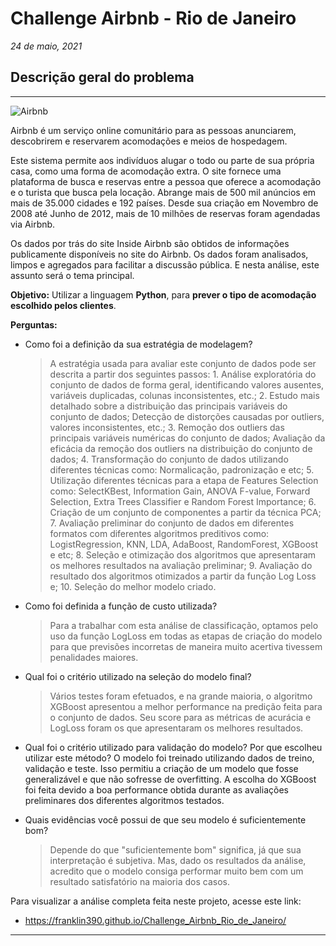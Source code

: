 # **Challenge Airbnb - Rio de Janeiro**

*24 de maio, 2021*

## **Descrição geral do problema**

---

![Airbnb](https://marcas-logos.net/wp-content/uploads/2020/03/Airbnb-logo.png)

Airbnb é um serviço online comunitário para as pessoas anunciarem, descobrirem e reservarem acomodações e meios de hospedagem.

Este sistema permite aos indivíduos alugar o todo ou parte de sua própria casa, como uma forma de acomodação extra. O site fornece uma plataforma de busca e reservas entre a pessoa que oferece a acomodação e o turista que busca pela locação. Abrange mais de 500 mil anúncios em mais de 35.000 cidades e 192 países. Desde sua criação em Novembro de 2008 até Junho de 2012, mais de 10 milhões de reservas foram agendadas via Airbnb.

Os dados por trás do site Inside Airbnb são obtidos de informações publicamente disponíveis no site do Airbnb. Os dados foram analisados, limpos e agregados para facilitar a discussão pública. E nesta análise, este assunto será o tema principal.


**Objetivo:** Utilizar a linguagem **Python**, para **prever o tipo de acomodação escolhido pelos clientes**.

**Perguntas:**

* Como foi a definição da sua estratégia de modelagem?
	> A estratégia usada para avaliar este conjunto de dados pode ser descrita a partir dos seguintes passos:
		1. Análise exploratória do conjunto de dados de forma geral, identificando valores ausentes, variáveis duplicadas, colunas inconsistentes, etc.;
		2. Estudo mais detalhado sobre a distribuição das principais variáveis do conjunto de dados; Detecção de distorções causadas por outliers, valores inconsistentes, etc.;
		3. Remoção dos outliers das principais variáveis numéricas do conjunto de dados; Avaliação da eficácia da remoção dos outliers na distribuição do conjunto de dados;
		4. Transformação do conjunto de dados utilizando diferentes técnicas como: Normalicação, padronização e etc;
		5. Utilização diferentes técnicas para a etapa de Features Selection como: SelectKBest, Information Gain, ANOVA F-value, Forward Selection, Extra Trees Classifier e Random Forest Importance;
		6. Criação de um conjunto de componentes a partir da técnica PCA;
		7. Avaliação preliminar do conjunto de dados em diferentes formatos com diferentes algoritmos preditivos como: LogistRegression, KNN, LDA, AdaBoost, RandomForest, XGBoost e etc;
		8. Seleção e otimização dos algoritmos que apresentaram os melhores resultados na avaliação preliminar;
		9. Avaliação do resultado dos algoritmos otimizados a partir da função Log Loss e;
		10. Seleção do melhor modelo criado.

* Como foi definida a função de custo utilizada?
	> Para a trabalhar com esta análise de classificação, optamos pelo uso da função LogLoss em todas as etapas de criação do modelo para que previsões incorretas de maneira muito acertiva tivessem penalidades maiores.
* Qual foi o critério utilizado na seleção do modelo final?
	> Vários testes foram efetuados, e na grande maioria, o algoritmo XGBoost apresentou a melhor performance na predição feita para o conjunto de dados. Seu score para as métricas de acurácia e LogLoss foram os que apresentaram os melhores resultados.
* Qual foi o critério utilizado para validação do modelo? Por que escolheu utilizar este método?
	O modelo foi treinado utilizando dados de treino, validação e teste. Isso permitiu a criação de um modelo que fosse generalizável e que não sofresse de overfitting. A escolha do XGBoost foi feita devido a boa performance obtida durante as avaliações preliminares dos diferentes algoritmos testados.
	
* Quais evidências você possui de que seu modelo é suficientemente bom?
	> Depende do que "suficientemente bom" significa, já que sua interpretação é subjetiva. Mas, dado os resultados da análise, acredito que o modelo consiga performar muito bem com um resultado satisfatório na maioria dos casos.

Para visualizar a análise completa feita neste projeto, acesse este link:

* https://franklin390.github.io/Challenge_Airbnb_Rio_de_Janeiro/

---
